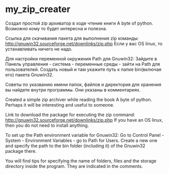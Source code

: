 # my_zip_creater

Создал простой zip архиватор в ходе чтение книги A byte of python.
Возможно кому то будет интересна и полезна.

Ссылка для скачивания пакета для выполнения zip команды:
http://gnuwin32.sourceforge.net/downlinks/zip.php
Если у вас OS linux, то устанавливать ничего не надо.

Для настройки переменной окружения Path для Gnuwin32:
Зайдите в Панель управления - система - переменные среды - зайти на Path для пользователей.
Создать новый и там укажите путь к папке bin(включая его) пакета Gnuwin32.

Советы по указванию имени папок, файлов и директория для хранения вы найдете внутри программы.
Они указаны в комментариях.


Created a simple zip archiver while reading the book A byte of python.
Perhaps it will be interesting and useful to someone.

Link to download the package for executing the zip command:
http://gnuwin32.sourceforge.net/downlinks/zip.php
If you have an OS linux, then you do not need to install anything.

To set up the Path environment variable for Gnuwin32:
Go to Control Panel - System - Environment Variables - go to Path for Users.
Create a new one and specify the path to the bin folder (including it) of the Gnuwin32 package there.

You will find tips for specifying the name of folders, files and the storage directory inside the program.
They are indicated in the comments.
